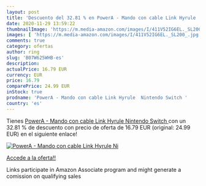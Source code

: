 ```yaml
---
layout: post
title: 'Descuento del 32.81 % en PowerA - Mando con cable Link Hyrule  Ni'
date: 2020-11-29 13:59:22
thumbnailImage: 'https://m.media-amazon.com/images/I/411V52IG6EL._SL200_.jpg'
images: [ 'https://m.media-amazon.com/images/I/411V52IG6EL._SL200_.jpg' ]
comments: true
category: ofertas
author: ring
slug: 'B07W625WHB-es'
description:
actualPrice: 16.79 EUR
currency: EUR
price: 16.79
comparePrice: 24.99 EUR
inStock: true
prodname: 'PowerA - Mando con cable Link Hyrule  Nintendo Switch '
country: 'es'
---
```


Tienes [PowerA - Mando con cable Link Hyrule  Nintendo Switch ](https://www.amazon.es/dp/B07W625WHB/?tag=tolees-21) con un 32.81 % de descuento con precio de oferta de 16.79 EUR (original: 24.99 EUR) en el siguiente enlace!

[![PowerA - Mando con cable Link Hyrule  Ni](https://m.media-amazon.com/images/I/411V52IG6EL._SL200_.jpg)](https://www.amazon.es/dp/B07W625WHB/?tag=tolees-21)

[Accede a la oferta!!](https://www.amazon.es/dp/B07W625WHB/?tag=tolees-21)

Links participate in Amazon Associate program and might generate a comission on qualifying sales


